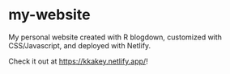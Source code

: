 # my-website

My personal website created with R blogdown, customized with CSS/Javascript, and deployed with Netlify. 

Check it out at https://kkakey.netlify.app/!
